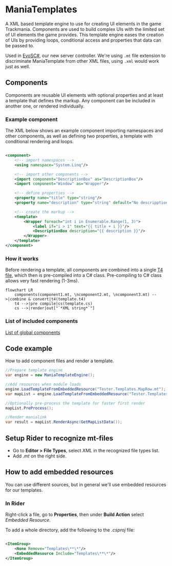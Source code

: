 ﻿# ManiaTemplates

A XML based template engine to use for creating UI elements in the game Trackmania.
Components are used to build complex UIs with the limited set of UI elements the game provides.
This template engine eases the creation of UIs by providing loops, conditional access and properties that data can be
passed to.

Used in [EvoSC#](https://github.com/EvoEsports/EvoSC-sharp), our new server controller.
We're using ``.mt`` file extension to discriminate ManiaTemplate from other XML files,
using `.xml` would work just as well.

## Components

Components are reusable UI elements with optional properties and at least a template that defines the markup.
Any component can be included in another one, or rendered individually.

### Example component

The XML below shows an example component importing namespaces and other components, as well as defining two properties,
a template with conditional rendering and loops.

````xml

<component>
    <!-- import namespaces -->
    <using namespace="System.Linq"/>

    <!-- import other components -->
    <import component="DescriptionBox" as="DescriptionBox"/>
    <import component="Window" as="Wrapper"/>

    <!-- define properties -->
    <property name="title" type="string"/>
    <property name="description" type="string" default="No descripption available."/>

    <!-- create the markup -->
    <template>
        <Wrapper foreach="int i in Enumerable.Range(1, 3)">
            <label if="i > 1" text="{{ title + i }}"/>
            <DescriptionBox description="{{ description }}"/>
        </Wrapper>
    </template>
</component>
````

### How it works

Before rendering a template, all components are combined into a
single [T4 file](https://learn.microsoft.com/en-us/visualstudio/modeling/code-generation-and-t4-text-templates), which
then is pre-compiled into a C# class.
Pre-compiling to C# class allows very fast rendering (1-3ms).

````mermaid
flowchart LR
    components(component1.mt, \ncomponent2.mt, \ncomponent3.mt) -->|combine & convert|t4(template.t4)
    t4 -->|pre compile|cs(template.cs)
    cs -->|render|out["`*XML string*`"]
````

### List of included components

[List of global components](components.md)

## Code example

How to add component files and render a template.

````csharp
//Prepare template engine
var engine = new ManiaTemplateEngine();

//Add resources when module loads
engine.LoadTemplateFromEmbeddedResource("Tester.Templates.MapRow.mt");
var mapList = engine.LoadTemplateFromEmbeddedResource("Tester.Templates.MapList.mt");

//Optionally pre-process the template for faster first render
mapList.PreProcess();

//Render manialink
var result = mapList.RenderAsync(GetMapListData());
````

## Setup Rider to recognize mt-files

* Go to **Editor > File Types**, select *XML* in the recognized file types list.
* Add *.mt* on the right side.

## How to add embedded resources

You can use different sources, but in general we'll use embedded resources for our templates.

### In Rider

Right-click a file, go to **Properties**, then under **Build Action** select *Embedded Resource*.

To add a whole directory, add the following to the *.csproj* file:

````xml

<ItemGroup>
    <None Remove="Templates\**\*"/>
    <EmbeddedResource Include="Templates\**\*"/>
</ItemGroup>
````
